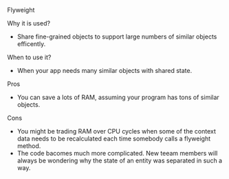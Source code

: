 Flyweight

Why it is used?
- Share fine-grained objects to support large numbers of similar objects efficently.

When to use it?
- When your app needs many similar objects with shared state.

Pros
- You can save a lots of RAM, assuming your program has tons of similar objects.

Cons
- You might be trading RAM over CPU cycles when some of the context data needs to be recalculated each time somebody calls a flyweight method.
- The code bacomes much more complicated. New teeam members will always be wondering why the state of an entity was separated in such a way.